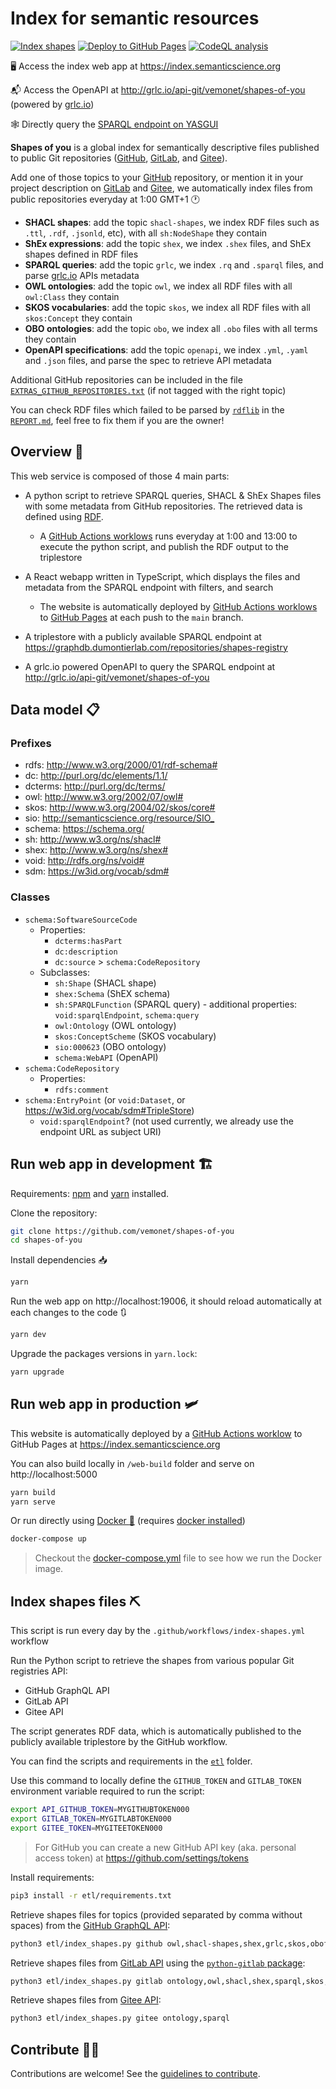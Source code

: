 # Index for semantic resources

[![Index shapes](https://github.com/vemonet/shapes-of-you/workflows/Index%20shapes/badge.svg)](https://github.com/vemonet/shapes-of-you/actions?query=workflow%3A%22Index+shapes%22) [![Deploy to GitHub Pages](https://github.com/vemonet/shapes-of-you/workflows/Deploy%20website/badge.svg)](https://github.com/vemonet/shapes-of-you/actions?query=workflow%3A%22Deploy+website%22) [![CodeQL analysis](https://github.com/vemonet/shapes-of-you/workflows/CodeQL%20analysis/badge.svg)](https://github.com/vemonet/shapes-of-you/actions?query=workflow%3A%22CodeQL+analysis%22) 


🖥 Access the index web app at https://index.semanticscience.org

📬 Access the OpenAPI at http://grlc.io/api-git/vemonet/shapes-of-you (powered by [grlc.io](http://grlc.io))

🕸 Directly query the <a href="http://yasgui.triply.cc/#query=PREFIX%20rdfs%3A%20%3Chttp%3A%2F%2Fwww.w3.org%2F2000%2F01%2Frdf-schema%23%3E%0APREFIX%20dc%3A%20%3Chttp%3A%2F%2Fpurl.org%2Fdc%2Felements%2F1.1%2F%3E%0APREFIX%20dcterms%3A%20%3Chttp%3A%2F%2Fpurl.org%2Fdc%2Fterms%2F%3E%0APREFIX%20schema%3A%20%3Chttps%3A%2F%2Fschema.org%2F%3E%0APREFIX%20sh%3A%20%3Chttp%3A%2F%2Fwww.w3.org%2Fns%2Fshacl%23%3E%0APREFIX%20shex%3A%20%3Chttp%3A%2F%2Fwww.w3.org%2Fns%2Fshex%23%3E%0APREFIX%20void%3A%20%3Chttp%3A%2F%2Frdfs.org%2Fns%2Fvoid%23%3E%0ASELECT%20DISTINCT%20%3Fshape_type%20(count(distinct%20%3Frepository)%20AS%20%3Frepos_count)%20(count(distinct%20%3Fshape_file)%20AS%20%3Ffile_count)%0AWHERE%20%7B%20%0A%20%20%20%20%3Fshape_file%20a%20schema%3ASoftwareSourceCode%20%3B%0A%20%20%20%20%20%20%20%20a%20%3Fshape_type%20%3B%0A%20%20%20%20%20%20%20%20dc%3Asource%20%3Frepository%20.%0A%20%20%20%20FILTER(%3Fshape_type%20!%3D%20schema%3ASoftwareSourceCode)%0A%7D%20GROUP%20BY%20%3Fshape_type&endpoint=https%3A%2F%2Fgraphdb.dumontierlab.com%2Frepositories%2Fshapes-registry&requestMethod=GET&tabTitle=Shapes%20of%20you%20query&headers=%7B%7D&contentTypeConstruct=application%2Fn-triples%2C*%2F*%3Bq%3D0.9&contentTypeSelect=application%2Fsparql-results%2Bjson%2C*%2F*%3Bq%3D0.9&outputFormat=table">SPARQL endpoint on YASGUI</a>

**Shapes of you** is a global index for semantically descriptive files published to public Git repositories ([GitHub](https://github.com), [GitLab](https://gitlab.com), and [Gitee](https://gitee.com/)).

Add one of those topics to your [GitHub](https://github.com) repository, or mention it in your project description on [GitLab](https://gitlab.com) and [Gitee](https://gitee.com), we automatically index files from public repositories everyday at 1:00 GMT+1 🕐

* **SHACL shapes**: add the topic `shacl-shapes`, we index RDF files such as `.ttl`, `.rdf`, `.jsonld`, etc), with all `sh:NodeShape` they contain
* **ShEx expressions**: add the topic `shex`, we index `.shex` files, and ShEx shapes defined in RDF files
* **SPARQL queries**: add the topic `grlc`, we index `.rq` and `.sparql` files, and parse [grlc.io](http://grlc.io) APIs metadata
* **OWL ontologies**: add the topic `owl`, we index all RDF files with all `owl:Class`  they contain
* **SKOS vocabularies**: add the topic `skos`, we index all RDF files with all `skos:Concept` they contain
* **OBO ontologies**: add the topic `obo`, we index all `.obo` files with all terms they contain
* **OpenAPI specifications**: add the topic `openapi`, we index `.yml`, `.yaml` and `.json` files, and parse the spec to retrieve API metadata

Additional GitHub repositories can be included in the file [`EXTRAS_GITHUB_REPOSITORIES.txt`](https://github.com/vemonet/shapes-of-you/blob/main/EXTRAS_GITHUB_REPOSITORIES.txt) (if not tagged with the right topic)

You can check RDF files which failed to be parsed by [`rdflib`](https://rdflib.readthedocs.io/en/stable/) in the [`REPORT.md`](https://github.com/vemonet/shapes-of-you/blob/report/REPORT.md), feel free to fix them if you are the owner!

## Overview 🧭

This web service is composed of those 4 main parts:

* A python script to retrieve SPARQL queries, SHACL & ShEx Shapes files with some metadata from GitHub repositories. The retrieved data is defined using [RDF](https://www.w3.org/RDF/).
  * A [GitHub Actions worklows](https://github.com/vemonet/shapes-of-you/actions?query=workflow%3A%22Deploy+to+GitHub+Pages%22) runs everyday at 1:00 and 13:00 to execute the python script, and publish the RDF output to the triplestore
* A React webapp written in TypeScript, which displays the files and metadata from the SPARQL endpoint with filters, and search
  * The website is automatically deployed by [GitHub Actions worklows](https://github.com/vemonet/shapes-of-you/actions?query=workflow%3A%22Deploy+to+GitHub+Pages%22) to [GitHub Pages](https://index.semanticscience.org) at each push to the `main` branch.

* A triplestore with a publicly available SPARQL endpoint at https://graphdb.dumontierlab.com/repositories/shapes-registry

* A grlc.io powered OpenAPI to query the SPARQL endpoint at http://grlc.io/api-git/vemonet/shapes-of-you

## Data model 📋

### Prefixes

- rdfs: <http://www.w3.org/2000/01/rdf-schema#>
- dc: <http://purl.org/dc/elements/1.1/>
- dcterms: <http://purl.org/dc/terms/>
- owl: http://www.w3.org/2002/07/owl#
- skos: http://www.w3.org/2004/02/skos/core#
- sio: <http://semanticscience.org/resource/SIO_>
- schema: <https://schema.org/>
- sh: <http://www.w3.org/ns/shacl#>
- shex: <http://www.w3.org/ns/shex#>
- void: <http://rdfs.org/ns/void#>
- sdm: https://w3id.org/vocab/sdm#

### Classes

* `schema:SoftwareSourceCode`
  * Properties:
    * `dcterms:hasPart`
    * `dc:description`
    * `dc:source` > `schema:CodeRepository`
  * Subclasses:
    * `sh:Shape` (SHACL shape)
    * `shex:Schema` (ShEX schema)
    * `sh:SPARQLFunction` (SPARQL query) - additional properties: `void:sparqlEndpoint`, `schema:query`
    * `owl:Ontology` (OWL ontology)
    * `skos:ConceptScheme` (SKOS vocabulary)
    * `sio:000623` (OBO ontology)
    * `schema:WebAPI` (OpenAPI)
* `schema:CodeRepository`
  * Properties:
    * `rdfs:comment`
* `schema:EntryPoint` (or `void:Dataset`, or https://w3id.org/vocab/sdm#TripleStore)
  * `void:sparqlEndpoint`? (not used currently, we already use the endpoint URL as subject URI)

## Run web app in development 🏗

Requirements:  [npm](https://www.npmjs.com/get-npm) and [yarn](https://classic.yarnpkg.com/en/docs/install/#debian-stable) installed.

Clone the repository:

```bash
git clone https://github.com/vemonet/shapes-of-you
cd shapes-of-you
```

Install dependencies :inbox_tray:

```bash
yarn
```

Run the web app on http://localhost:19006, it should reload automatically at each changes to the code :arrows_clockwise:

```bash
yarn dev
```

Upgrade the packages versions in `yarn.lock`:

```bash
yarn upgrade
```

## Run web app in production 🛩️

This website is automatically deployed by a [GitHub Actions worklow](https://github.com/vemonet/shapes-of-you/actions?query=workflow%3A%22Deploy+to+GitHub+Pages%22) to GitHub Pages at https://index.semanticscience.org

You can also build locally in `/web-build` folder and serve on http://localhost:5000

```bash
yarn build
yarn serve
```

Or run directly using [Docker :whale:](https://docs.docker.com/get-docker/) (requires [docker installed](https://docs.docker.com/get-docker/))

```bash
docker-compose up
```

> Checkout the [docker-compose.yml](/docker-compose.yml) file to see how we run the Docker image.

## Index shapes files ⛏️

This script is run every day by the `.github/workflows/index-shapes.yml` workflow 

Run the Python script to retrieve the shapes from various popular Git registries API:

* GitHub GraphQL API 
* GitLab API 
* Gitee API

The script generates RDF data, which is automatically published to the publicly available triplestore by the GitHub workflow.

You can find the scripts and requirements in the [`etl`](https://github.com/vemonet/shapes-of-you/tree/main/etl) folder.

Use this command to locally define the `GITHUB_TOKEN` and `GITLAB_TOKEN` environment variable required to run the script:

```bash
export API_GITHUB_TOKEN=MYGITHUBTOKEN000
export GITLAB_TOKEN=MYGITLABTOKEN000
export GITEE_TOKEN=MYGITEETOKEN000
```

> For GitHub you can create a new GitHub API key (aka. personal access token) at https://github.com/settings/tokens

Install requirements:

```bash
pip3 install -r etl/requirements.txt
```

Retrieve shapes files for topics (provided separated by comma without spaces) from the [GitHub GraphQL API](https://developer.github.com/v4/explorer):

```bash
python3 etl/index_shapes.py github owl,shacl-shapes,shex,grlc,skos,obofoundry
```

Retrieve shapes files from [GitLab API](https://docs.gitlab.com/ee/api/) using the [`python-gitlab` package](https://pypi.org/project/python-gitlab/):

```bash
python3 etl/index_shapes.py gitlab ontology,owl,shacl,shex,sparql,skos,obofoundry
```

Retrieve shapes files from [Gitee API](https://gitee.com/api/v5/swagger#/getV5SearchRepositories):

```bash
python3 etl/index_shapes.py gitee ontology,sparql
```

## Contribute 👩‍💻

Contributions are welcome! See the [guidelines to contribute](/CONTRIBUTING.md).
